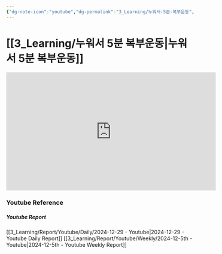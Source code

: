 ```yaml
---
{"dg-note-icon":"youtube","dg-permalink":"3_Learning/누워서-5분-복부운동","created-date":"2024-12-29 10:13:15 pm","date":"2024-12-29","type":"youtube","tags":["youtube","workout"],"aliases":null,"youtuber":"소미","channelName":"somifit","link":"https://www.youtube.com/watch?v=7TLk7pscICk","img":"https://img.youtube.com/vi/7TLk7pscICk/0.jpg","dg-publish":true,"permalink":"/3_Learning/누워서-5분-복부운동/","dgPassFrontmatter":true,"noteIcon":"youtube"}
---
```


# [[3_Learning/누워서 5분 복부운동\|누워서 5분 복부운동]]


<div class="container-root"><span></span></div><div><div class="container-root"><iframe width="560" height="315" src="https://www.youtube.com/embed/7TLk7pscICk" title="YouTube video player" frameborder="0" allow="accelerometer; autoplay; clipboard-write; encrypted-media; gyroscope; picture-in-picture; web-share" allowfullscreen=""></iframe></div></div>















### Youtube Reference
##### Youtube Report
[[3_Learning/Report/Youtube/Daily/2024-12-29 - Youtube\|2024-12-29 - Youtube Daily Report]]
[[3_Learning/Report/Youtube/Weekly/2024-12-5th - Youtube\|2024-12-5th - Youtube Weekly Report]]

